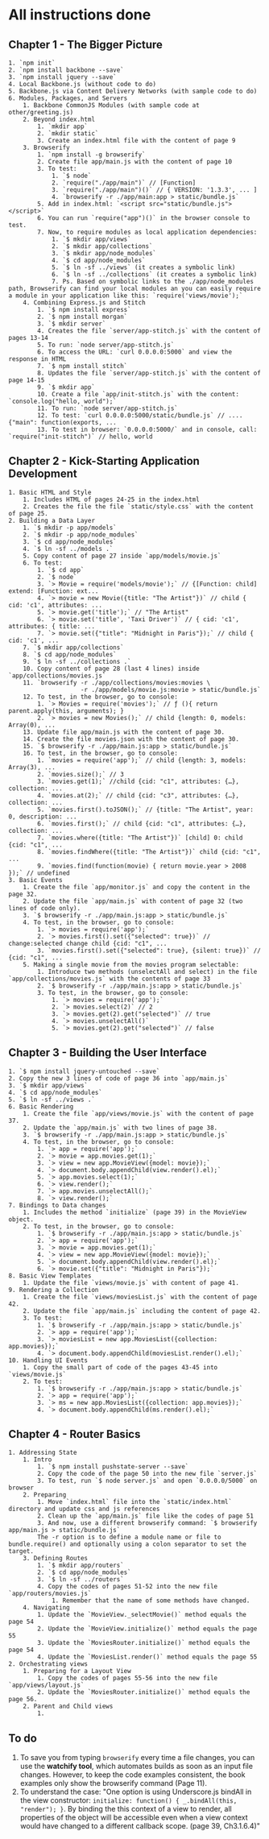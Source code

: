 # All instructions done
## Chapter 1 - The Bigger Picture
    1. `npm init`
    2. `npm install backbone --save`
    3. `npm install jquery --save`
    4. Local Backbone.js (without code to do)
    5. Backbone.js via Content Delivery Networks (with sample code to do)
    6. Modules, Packages, and Servers
        1. Backbone CommonJS Modules (with sample code at other/greeting.js)
        2. Beyond index.html
            1. `mkdir app`
            2. `mkdir static`
            3. Create an index.html file with the content of page 9
        3. Browserify
            1. `npm install -g browserify`
            2. Create file app/main.js with the content of page 10
            3. To test:
                1. `$ node`
                2. `require("./app/main")` // [Function]
                3. `require("./app/main")()` // { VERSION: '1.3.3', ... ]
                4. `browserify -r ./app/main:app > static/bundle.js`
            5. Add in index.html: `<script src="static/bundle.js"></script>`
            6. You can run `require("app")()` in the browser console to test.
            7. Now, to require modules as local application dependencies:
                1. `$ mkdir app/views`
                2. `$ mkdir app/collections`
                3. `$ mkdir app/node_modules`
                4. `$ cd app/node_modules`
                5. `$ ln -sf ../views` (it creates a symbolic link)
                6. `$ ln -sf ../collections` (it creates a symbolic link)
                7. Ps. Based on symbolic links to the ./app/node_modules path, Browserify can find your local modules an you can easily require a module in your application like this: `require('views/movie');`
        4. Combining Express.js and Stitch
            1. `$ npm install express`
            2. `$ npm install morgan`
            3. `$ mkdir server`
            4. Creates the file `server/app-stitch.js` with the content of pages 13-14
            5. To run: `node server/app-stitch.js`
            6. To access the URL: `curl 0.0.0.0:5000` and view the response in HTML
            7. `$ npm install stitch`
            8. Updates the file `server/app-stitch.js` with the content of page 14-15
            9. `$ mkdir app`
            10. Create a file `app/init-stitch.js` with the content: `console.log("hello, world");`
            11. To run: `node server/app-stitch.js`
            12. To test: `curl 0.0.0.0:5000/static/bundle.js` // .... {"main": function(exports, ...
            13. To test in browser: `0.0.0.0:5000/` and in console, call: `require("init-stitch")` // hello, world

## Chapter 2 - Kick-Starting Application Development
    1. Basic HTML and Style
        1. Includes HTML of pages 24-25 in the index.html
        2. Creates the file the file `static/style.css` with the content of page 25.
    2. Building a Data Layer
        1. `$ mkdir -p app/models`
        2. `$ mkdir -p app/node_modules`
        3. `$ cd app/node_modules`
        4. `$ ln -sf ../models .`
        5. Copy content of page 27 inside `app/models/movie.js`
        6. To test:
            1. `$ cd app`
            2. `$ node`
            3. `> Movie = require('models/movie');` // {[Function: child] extend: [Function: ext...
            4. `> movie = new Movie({title: "The Artist"})` // child { cid: 'c1', attributes: ...
            5. `> movie.get('title');` // "The Artist"
            6. `> movie.set('title', 'Taxi Driver')` // { cid: 'c1', attributes: { title: ...
            7. `> movie.set({"title": "Midnight in Paris"});` // child { cid: 'c1', ...
        7. `$ mkdir app/collections`
        8. `$ cd app/node_modules`
        9. `$ ln -sf ../collections .`
        10. Copy content of page 28 (last 4 lines) inside `app/collections/movies.js`
        11. `browserify -r ./app/collections/movies:movies \
                        -r ./app/models/movie.js:movie > static/bundle.js`
        12. To test, in the browser, go to console:
            1. `> Movies = require('movies');` // ƒ (){ return parent.apply(this, arguments); }
            2. `> movies = new Movies();` // child {length: 0, models: Array(0), ...
        13. Update file app/main.js with the content of page 30.
        14. Create the file movies.json with the content of page 30.
        15. `$ browserify -r ./app/main.js:app > static/bundle.js`
        16. To test, in the browser, go to console:
            1. `movies = require('app');` // child {length: 3, models: Array(3), ...
            2. `movies.size();` // 3
            3. `movies.get(1);` //child {cid: "c1", attributes: {…}, collection: ...
            4. `movies.at(2);` // child {cid: "c3", attributes: {…}, collection: ...
            5. `movies.first().toJSON();` // {title: "The Artist", year: 0, description: ...
            6. `movies.first();` // child {cid: "c1", attributes: {…}, collection: ...
            7. `movies.where({title: "The Artist"})` [child] 0: child {cid: "c1", ...
            8. `movies.findWhere({title: "The Artist"})` child {cid: "c1", ...
            9. `movies.find(function(movie) { return movie.year > 2008 });` // undefined
    3. Basic Events
        1. Create the file `app/monitor.js` and copy the content in the page 32.
        2. Update the file `app/main.js` with content of page 32 (two lines of code only).
        3. `$ browserify -r ./app/main.js:app > static/bundle.js`
        4. To test, in the browser, go to console:
            1. `> movies = require('app');`
            2. `> movies.first().set({"selected": true})` // change:selected change child {cid: "c1", ...
            3. `movies.first().set({"selected": true}, {silent: true})` // {cid: "c1", ...
        5. Making a single movie from the movies program selectable:
            1. Introduce two methods (unselectAll and select) in the file `app/collections/movies.js` with the contents of page 33
            2. `$ browserify -r ./app/main.js:app > static/bundle.js`
            3. To test, in the browser, go to console:
                1. `> movies = require('app');`
                2. `> movies.select(2)` // 2
                3. `> movies.get(2).get("selected")` // true
                4. `> movies.unselectAll()`
                5. `> movies.get(2).get("selected")` // false

## Chapter 3 - Building the User Interface
    1. `$ npm install jquery-untouched --save`
    2. Copy the new 3 lines of code of page 36 into `app/main.js`
    3. `$ mkdir app/views`
    4. `$ cd app/node_modules`
    5. `$ ln -sf ../views .`
    6. Basic Rendering
        1. Create the file `app/views/movie.js` with the content of page 37.
        2. Update the `app/main.js` with two lines of page 38.
        3. `$ browserify -r ./app/main.js:app > static/bundle.js`
        4. To test, in the browser, go to console:
            1. `> app = require('app');`
            2. `> movie = app.movies.get(1);`
            3. `> view = new app.MovieView({model: movie});`
            4. `> document.body.appendChild(view.render().el);`
            5. `> app.movies.select(1);`
            6. `> view.render();`
            7. `> app.movies.unselectAll();`
            8. `> view.render();`
    7. Bindings to Data changes
        1. Includes the method `initialize` (page 39) in the MovieView object.
        2. To test, in the browser, go to console:
            1. `$ browserify -r ./app/main.js:app > static/bundle.js`
            2. `> app = require('app');`
            3. `> movie = app.movies.get(1);`
            4. `> view = new app.MovieView({model: movie});`
            5. `> document.body.appendChild(view.render().el);`
            6. `> movie.set({"title": "Midnight in Paris"});`
    8. Basic View Templates
        1. Update the file `views/movie.js` with content of page 41.
    9. Rendering a Collection
        1. Create the file `views/moviesList.js` with the content of page 42.
        2. Update the file `app/main.js` including the content of page 42.
        3. To test:
            1. `$ browserify -r ./app/main.js:app > static/bundle.js`
            2. `> app = require('app');`
            3. `> moviesList = new app.MoviesList({collection: app.movies});`
            4. `> document.body.appendChild(moviesList.render().el);`
    10. Handling UI Events
        1. Copy the small part of code of the pages 43-45 into `views/movie.js`
        2. To test:
            1. `$ browserify -r ./app/main.js:app > static/bundle.js`
            2. `> app = require('app');`
            3. `> ms = new app.MoviesList({collection: app.movies});`
            4. `> document.body.appendChild(ms.render().el);`

## Chapter 4 - Router Basics
    1. Addressing State
        1. Intro
            1. `$ npm install pushstate-server --save`
            2. Copy the code of the page 50 into the new file `server.js`
            3. To test, run `$ node server.js` and open `0.0.0.0/5000` on browser
        2. Preparing
            1. Move `index.html` file into the `static/index.html` directory and update css and js references
            2. Clean up the `app/main.js` file like the codes of page 51
            3. And now, use a different browserify command: `$ browserify app/main.js > static/bundle.js`
            The -r option is to define a module name or file to bundle.require() and optionally using a colon separator to set the target.
        3. Defining Routes
            1. `$ mkdir app/routers`
            2. `$ cd app/node_modules`
            3. `$ ln -sf ../routers`
            4. Copy the codes of pages 51-52 into the new file `app/routers/movies.js`
                1. Remember that the name of some methods have changed.
        4. Navigating
            1. Update the `MovieView._selectMovie()` method equals the page 54
            2. Update the `MovieView.initialize()` method equals the page 55
            3. Update the `MoviesRouter.initialize()` method equals the page 54
            4. Update the `MoviesList.render()` method equals the page 55
    2. Orchestrating views
        1. Preparing for a Layout View
            1. Copy the codes of pages 55-56 into the new file `app/views/layout.js`
            2. Update the `MoviesRouter.initialize()` method equals the page 56.
        2. Parent and Child views
            1. 

## To do
1. To save you from typing `browserify` every time a file changes, you can use the **watchify tool**, which automates builds as soon as an input file changes. However, to keep the code examples consistent, the book examples only show the browserify command (Page 11).
2. To understand the case: "One option is using Underscore.js bindAll in the view constructor: `initialize: function() { _.bindAll(this, "render"); }`. By binding the this context of a view to render, all properties of the object will be accessible even when a view context would have changed to a different callback scope. (page 39, Ch3.1.6.4)"
